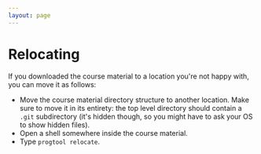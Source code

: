 ```yaml
---
layout: page
---
```


# Relocating

If you downloaded the course material to a location you're not happy with, you can move it as follows:

* Move the course material directory structure to another location.
  Make sure to move it in its entirety: the top level directory should contain a `.git` subdirectory (it's hidden though, so you might have to ask your OS to show hidden files).
* Open a shell somewhere inside the course material.
* Type `progtool relocate`.
